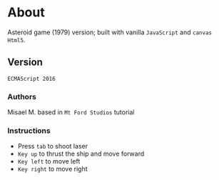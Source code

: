 # About

Asteroid game (1979) version; built with vanilla `JavaScript` and `canvas Html5`. 

## Version
`ECMAScript 2016`

### Authors
Misael M. based in `Mt Ford Studios` tutorial

### Instructions
 * Press `tab` to shoot laser
 * `Key up` to thrust the ship and move forward
 * `Key left` to move left
 * `Key right` to move right
